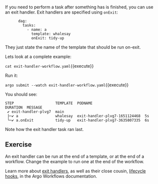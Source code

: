 If you need to perform a task after something has is finished, you can use an exit handler. Exit handlers are specified
using `onExit`:

```
      dag:
        tasks:
          - name: a
            template: whalesay
            onExit: tidy-up
```

They just state the name of the template that should be run on-exit.

Lets look at a complete example:

`cat exit-handler-workflow.yaml`{{execute}}

Run it:

`argo submit --watch exit-handler-workflow.yaml`{{execute}}

You should see:

```
STEP                   TEMPLATE  PODNAME                        DURATION  MESSAGE
 ✔ exit-handler-plvg7  main                                                 
 ├─✔ a                 whalesay  exit-handler-plvg7-1651124468  5s          
 └─✔ a.onExit          tidy-up   exit-handler-plvg7-3635807335  6s          
```

Note how the exit handler task ran last.

## Exercise

An exit handler can be run at the end of a template, or at the end of a workflow. Change the example to run one at the
end of the workflow.

Learn more about [exit handlers](https://argoproj.github.io/argo-workflows/walk-through/exit-handlers/), as well as their close cousin, [lifecycle hooks](https://argoproj.github.io/argo-workflows/lifecyclehook/), in the Argo Workflows documentation.
